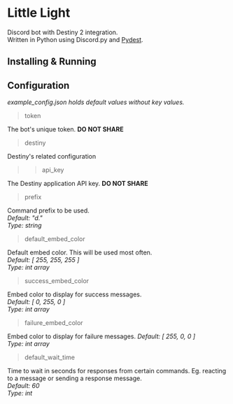 # Little Light
Discord bot with Destiny 2 integration.  
Written in Python using Discord.py and [Pydest](https://github.com/jgayfer/pydest).

## Installing & Running

## Configuration
*example_config.json holds default values without key values.*

> token

The bot's unique token. **DO NOT SHARE**

> destiny

Destiny's related configuration

>> api_key

The Destiny application API key. **DO NOT SHARE**

> prefix

Command prefix to be used.  
*Default: "d."*  
*Type: string*

> default_embed_color

Default embed color. This will be used most often.  
*Default: [ 255, 255, 255 ]*  
*Type: int array*

> success_embed_color

Embed color to display for success messages.  
*Default: [ 0, 255, 0 ]*  
*Type: int array*

> failure_embed_color

Embed color to display for failure messages.
*Default: [ 255, 0, 0 ]*  
*Type: int array*

> default_wait_time

Time to wait in seconds for responses from certain commands. Eg. reacting to a message or sending a response message.  
*Default: 60*  
*Type: int*
